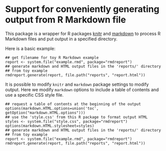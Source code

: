 # Support for conveniently generating output from R Markdown file

This package is a wrapper for R packages
[knitr](https://cran.r-project.org/package=knitr)
and [markdown](https://cran.r-project.org/package=markdown)
to process R Markdown files and put output in a
specified directory.

Here is a basic example:
```
## get filename for toy R Markdown example
report <- system.file("example.rmd", package="rmdreport")
## generate markdown and HTML output files in the 'reports/' directory
## from toy example
rmdreport.generate(report, file.path("reports", "report.html"))
```

It is possible to modify `knitr` and `markdown` package settings
to modify output.  Here we modify `markdown` options
to include a table of contents and use a specific CSS style file.
```
## request a table of contents at the beginning of the output
options(markdown.HTML.options=union('toc', getOption("markdown.HTML.options")))
## use the 'style.css' from this R package to format output HTML
styles <- system.file("style.css", package="rmdreport")
options(markdown.HTML.stylesheet=styles)
## generate markdown and HTML output files in the 'reports/' directory
## from toy example
report <- system.file("example.rmd", package="rmdreport")
rmdreport.generate(report, file.path("reports", "report.html"))
```

